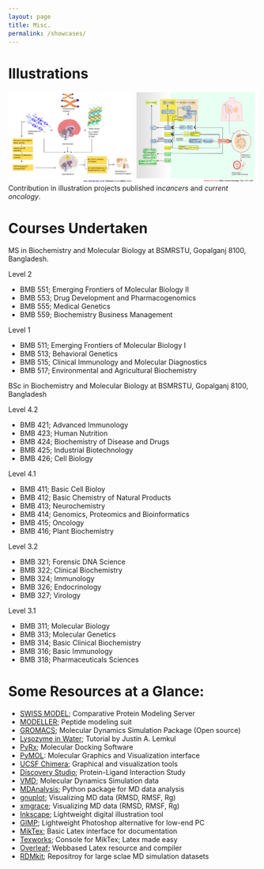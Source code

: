 ```yaml
---
layout: page
title: Misc.
permalink: /showcases/
---
```

# Illustrations
![](/images/illustrations.svg)
Contribution in illustration projects published in*cancers* and *current oncology*.

# Courses Undertaken
MS in Biochemistry and Molecular Biology at BSMRSTU, Gopalganj 8100, Bangladesh.<br>

Level 2
- BMB 551; Emerging Frontiers of Molecular Biology II
- BMB 553; Drug Development and Pharmacogenomics
- BMB 555; Medical Genetics
- BMB 559; Biochemistry Business Management

Level 1
- BMB 511; Emerging Frontiers of Molecular Biology I
- BMB 513; Behavioral Genetics
- BMB 515; Clinical Immunology and Molecular Diagnostics
- BMB 517; Environmental and Agricultural Biochemistry

BSc in Biochemistry and Molecular Biology at BSMRSTU, Gopalganj 8100, Bangladesh

Level 4.2
- BMB 421; Advanced Immunology
- BMB 423; Human Nutrition
- BMB 424; Biochemistry of Disease and Drugs
- BMB 425; Industrial Biotechnology
- BMB 426; Cell Biology

Level 4.1
- BMB 411; Basic Cell Bioloy
- BMB 412; Basic Chemistry of Natural Products
- BMB 413; Neurochemistry
- BMB 414; Genomics, Proteomics and Bioinformatics
- BMB 415; Oncology
- BMB 416; Plant Biochemistry

Level 3.2
- BMB 321; Forensic DNA Science
- BMB 322; Clinical Biochemistry
- BMB 324; Immunology
- BMB 326; Endocrinology
- BMB 327; Virology

Level 3.1
- BMB 311; Molecular Biology
- BMB 313; Molecular Genetics
- BMB 314; Basic Clinical Biochemistry
- BMB 316; Basic Immunology
- BMB 318; Pharmaceuticals Sciences



# Some Resources at a Glance:
- [SWISS MODEL](https://swissmodel.expasy.org/interactive); Comparative Protein Modeling Server
- [MODELLER](https://salilab.org/modeller/); Peptide modeling suit
- [GROMACS](https://www.gromacs.org/); Molecular Dynamics Simulation Package (Open source)
- [Lysozyme in Water](http://www.mdtutorials.com/gmx/lysozyme/index.html); Tutorial by Justin A. Lemkul
- [PyRx](https://pyrx.sourceforge.io/); Molecular Docking Software
- [PyMOL](https://pymol.org/2/): Molecular Graphics and Visualization interface
- [UCSF Chimera](https://www.cgl.ucsf.edu/chimera/); Graphical and visualization tools
- [Discovery Studio](https://discover.3ds.com/discovery-studio-visualizer-download); Protein-Ligand Interaction Study
- [VMD](https://www.ks.uiuc.edu/Research/vmd/); Molecular Dynamics Simulation data
- [MDAnalysis](https://www.mdanalysis.org/); Python package for MD data analysis
- [gnuplot](http://www.gnuplot.info/); Visualizing MD data (RMSD, RMSF, Rg)
- [xmgrace](https://plasma-gate.weizmann.ac.il/Grace/); Visualizing MD data (RMSD, RMSF, Rg)
- [Inkscape](https://inkscape.org/); Lightweight digital illustration tool
- [GIMP](https://www.gimp.org/); Lightweight Photoshop alternative for low-end PC
- [MikTex](https://miktex.org/download); Basic Latex interface for documentation
- [Texworks](https://miktex.org/download); Console for MikTex; Latex made easy
- [Overleaf](https://www.overleaf.com/project); Webbased Latex resource and compiler
- [RDMkit](https://rdmkit.elixir-europe.org/biomolecular_simulation_data.html); Repositroy for large sclae MD simulation datasets
